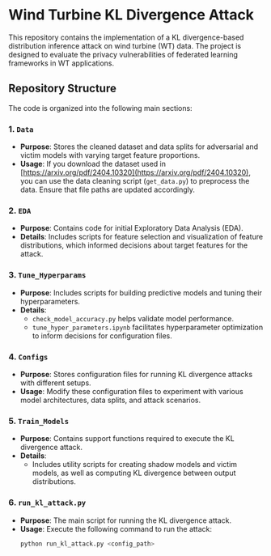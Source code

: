 # Wind Turbine KL Divergence Attack

This repository contains the implementation of a KL divergence-based distribution inference attack on wind turbine (WT) data. The project is designed to evaluate the privacy vulnerabilities of federated learning frameworks in WT applications.

## Repository Structure

The code is organized into the following main sections:

### 1. `Data`
- **Purpose**: Stores the cleaned dataset and data splits for adversarial and victim models with varying target feature proportions.
- **Usage**: If you download the dataset used in [https://arxiv.org/pdf/2404.10320](https://arxiv.org/pdf/2404.10320), you can use the data cleaning script (`get_data.py`) to preprocess the data. Ensure that file paths are updated accordingly.

### 2. `EDA`
- **Purpose**: Contains code for initial Exploratory Data Analysis (EDA).
- **Details**: Includes scripts for feature selection and visualization of feature distributions, which informed decisions about target features for the attack.

### 3. `Tune_Hyperparams`
- **Purpose**: Includes scripts for building predictive models and tuning their hyperparameters.
- **Details**:
  - `check_model_accuracy.py` helps validate model performance.
  - `tune_hyper_parameters.ipynb` facilitates hyperparameter optimization to inform decisions for configuration files.

### 4. `Configs`
- **Purpose**: Stores configuration files for running KL divergence attacks with different setups.
- **Usage**: Modify these configuration files to experiment with various model architectures, data splits, and attack scenarios.

### 5. `Train_Models`
- **Purpose**: Contains support functions required to execute the KL divergence attack.
- **Details**:
  - Includes utility scripts for creating shadow models and victim models, as well as computing KL divergence between output distributions.

### 6. `run_kl_attack.py`
- **Purpose**: The main script for running the KL divergence attack.
- **Usage**: Execute the following command to run the attack:
  ```bash
  python run_kl_attack.py <config_path>

